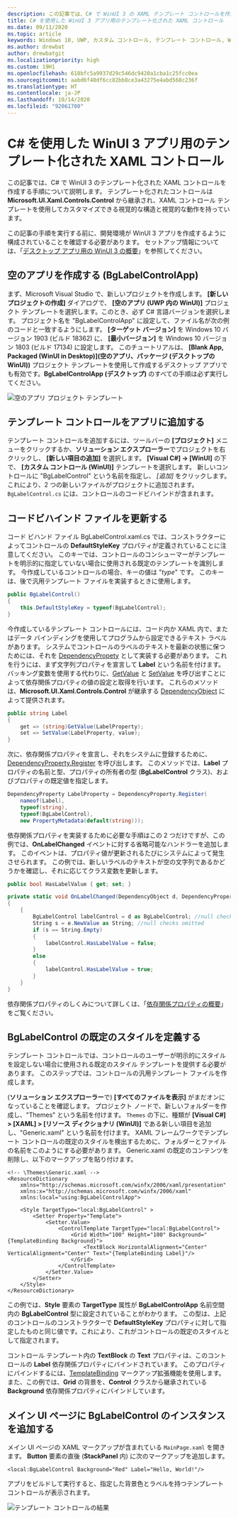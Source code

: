 ```yaml
---
description: この記事では、C# で WinUI 3 の XAML テンプレート コントロールを作成する手順について説明します。
title: C# を使用した WinUI 3 アプリ用のテンプレート化された XAML コントロール
ms.date: 09/11/2020
ms.topic: article
keywords: Windows 10, UWP, カスタム コントロール, テンプレート コントロール, WinUI
ms.author: drewbat
author: drewbatgit
ms.localizationpriority: high
ms.custom: 19H1
ms.openlocfilehash: 618bfc5a9937d29c546dc9420a1cba1c25fcc0ea
ms.sourcegitcommit: aabd6f40df6cc82bb8ce3a43275e4abd568c236f
ms.translationtype: HT
ms.contentlocale: ja-JP
ms.lasthandoff: 10/14/2020
ms.locfileid: "92061700"
---
```

# <a name="templated-xaml-controls-for-winui-3-apps-with-c"></a>C# を使用した WinUI 3 アプリ用のテンプレート化された XAML コントロール

この記事では、C# で WinUI 3 のテンプレート化された XAML コントロールを作成する手順について説明します。 テンプレート化されたコントロールは **Microsoft.UI.Xaml.Controls.Control** から継承され、XAML コントロール テンプレートを使用してカスタマイズできる視覚的な構造と視覚的な動作を持っています。

この記事の手順を実行する前に、開発環境が WinUI 3 アプリを作成するように構成されていることを確認する必要があります。 セットアップ情報については、「[デスクトップ アプリ用の WinUI 3 の概要](./get-started-winui3-for-desktop.md)」を参照してください。

## <a name="create-a-blank-app-bglabelcontrolapp"></a>空のアプリを作成する (BgLabelControlApp)

まず、Microsoft Visual Studio で、新しいプロジェクトを作成します。 **[新しいプロジェクトの作成]** ダイアログで、 **[空のアプリ (UWP 内の WinUI)]** プロジェクト テンプレートを選択します。このとき、必ず C# 言語バージョンを選択します。 プロジェクト名を "BgLabelControlApp" に設定して、ファイル名が次の例のコードと一致するようにします。 **[ターゲット バージョン]** を Windows 10 バージョン 1903 (ビルド 18362) に、 **[最小バージョン]** を Windows 10 バージョン 1803 (ビルド 17134) に設定します。 このチュートリアルは、 **[Blank App, Packaged (WinUI in Desktop)]\(空のアプリ、パッケージ (デスクトップの WinUI)\)** プロジェクト テンプレートを使用して作成するデスクトップ アプリでも有効です。**BgLabelControlApp (デスクトップ)** のすべての手順は必ず実行してください。

![空のアプリ プロジェクト テンプレート](images/winui-csharp-new-project-uwp.png)

## <a name="add-a-templated-control-to-your-app"></a>テンプレート コントロールをアプリに追加する

テンプレート コントロールを追加するには、ツールバーの **[プロジェクト]** メニューをクリックするか、**ソリューション エクスプローラー**でプロジェクトを右クリックし、 **[新しい項目の追加]** を選択します。 **[Visual C#] -> [WinUI]** の下で、 **[カスタム コントロール (WinUI)]** テンプレートを選択します。 新しいコントロールに "BgLabelControl" という名前を指定し、 *[追加]* をクリックします。 これにより、2 つの新しいファイルがプロジェクトに追加されます。 `BgLabelControl.cs` には、コントロールのコードビハインドが含まれます。 

## <a name="update-the-code-behind-file"></a>コードビハインド ファイルを更新する

コード ビハンド ファイル BgLabelControl.xaml.cs では、コンストラクターによってコントロールの **DefaultStyleKey** プロパティが定義されていることに注意してください。 このキーでは、コントロールのコンシューマーがテンプレートを明示的に指定していない場合に使用される既定のテンプレートを識別します。 今作成しているコントロールの場合、キーの値は "*type*" です。 このキーは、後で汎用テンプレート ファイルを実装するときに使用します。

```csharp
public BgLabelControl()
{
    this.DefaultStyleKey = typeof(BgLabelControl);
}
```

今作成しているテンプレート コントロールには、コード内か XAML 内で、またはデータ バインディングを使用してプログラムから設定できるテキスト ラベルがあります。 システムでコントロールのラベルのテキストを最新の状態に保つためには、それを [DependencyPropety](/uwp/api/Windows.UI.Xaml.DependencyProperty) として実装する必要があります。 これを行うには、まず文字列プロパティを宣言して **Label** という名前を付けます。 バッキング変数を使用する代わりに、[GetValue](/uwp/api/windows.ui.xaml.dependencyobject.getvalue) と [SetValue](/uwp/api/windows.ui.xaml.dependencyobject.setvalue) を呼び出すことによって依存関係プロパティの値の設定と取得を行います。 これらのメソッドは、**Microsoft.UI.Xaml.Controls.Control** が継承する [DependencyObject](/uwp/api/windows.ui.xaml.dependencyobject) によって提供されます。

```csharp
public string Label
{
    get => (string)GetValue(LabelProperty);
    set => SetValue(LabelProperty, value);
}
```
次に、依存関係プロパティを宣言し、それをシステムに登録するために、[DependencyProperty.Register](/uwp/api/windows.ui.xaml.dependencyproperty.register) を呼び出します。 このメソッドでは、**Label** プロパティの名前と型、プロパティの所有者の型 (**BgLabelControl** クラス)、およびプロパティの既定値を指定します。

```csharp
DependencyProperty LabelProperty = DependencyProperty.Register(
    nameof(Label), 
    typeof(string),
    typeof(BgLabelControl), 
    new PropertyMetadata(default(string)));
```

依存関係プロパティを実装するために必要な手順はこの 2 つだけですが、この例では、**OnLabelChanged** イベントに対する省略可能なハンドラーを追加します。 このイベントは、プロパティ値が更新されるたびにシステムによって発生させられます。 この例では、新しいラベルのテキストが空の文字列であるかどうかを確認し、それに応じてクラス変数を更新します。

```csharp
public bool HasLabelValue { get; set; }

private static void OnLabelChanged(DependencyObject d, DependencyPropertyChangedEventArgs e)
{
    {
        BgLabelControl labelControl = d as BgLabelControl; //null checks omitted
        String s = e.NewValue as String; //null checks omitted
        if (s == String.Empty)
        {
            labelControl.HasLabelValue = false;
        }
        else
        {
            labelControl.HasLabelValue = true;
        }
    }
}
```
依存関係プロパティのしくみについて詳しくは、「[依存関係プロパティの概要](/windows/uwp/xaml-platform/dependency-properties-overview)」をご覧ください。

## <a name="define-the-default-style-for-bglabelcontrol"></a>BgLabelControl の既定のスタイルを定義する
テンプレート コントロールでは、コントロールのユーザーが明示的にスタイルを設定しない場合に使用される既定のスタイル テンプレートを提供する必要があります。 このステップでは、コントロールの汎用テンプレート ファイルを作成します。

(**ソリューション エクスプローラー**で) **[すべてのファイルを表示]** がまだオンになっていることを確認します。 プロジェクト ノードで、新しいフォルダーを作成し、"Themes" という名前を付けます。 `Themes` の下に、種類が **[Visual C#] > [XAML] > [リソース ディクショナリ (WinUI)]** である新しい項目を追加し、"Generic.xaml" という名前を付けます。 XAML フレームワークでテンプレート コントロールの既定のスタイルを検出するために、フォルダーとファイルの名前をこのようにする必要があります。 Generic.xaml の既定のコンテンツを削除し、以下のマークアップを貼り付けます。



```xaml
<!-- \Themes\Generic.xaml -->
<ResourceDictionary
    xmlns="http://schemas.microsoft.com/winfx/2006/xaml/presentation"
    xmlns:x="http://schemas.microsoft.com/winfx/2006/xaml"
    xmlns:local="using:BgLabelControlApp">

    <Style TargetType="local:BgLabelControl" >
        <Setter Property="Template">
            <Setter.Value>
                <ControlTemplate TargetType="local:BgLabelControl">
                    <Grid Width="100" Height="100" Background="{TemplateBinding Background}">
                        <TextBlock HorizontalAlignment="Center" VerticalAlignment="Center" Text="{TemplateBinding Label}"/>
                    </Grid>
                </ControlTemplate>
            </Setter.Value>
        </Setter>
    </Style>
</ResourceDictionary>
```

この例では、**Style** 要素の **TargetType** 属性が **BgLabelControlApp** 名前空間内の **BgLabelControl** 型に設定されていることがわかります。 この型は、上記のコントロールのコンストラクターで **DefaultStyleKey** プロパティに対して指定したものと同じ値です。これにより、これがコントロールの既定のスタイルとして指定されます。

コントロール テンプレート内の **TextBlock** の **Text** プロパティは、このコントロールの **Label** 依存関係プロパティにバインドされています。 このプロパティにバインドするには、[TemplateBinding](/windows/uwp/xaml-platform/templatebinding-markup-extension) マークアップ拡張機能を使用します。 また、この例では、**Grid** の背景を、**Control** クラスから継承されている **Background** 依存関係プロパティにバインドしています。

## <a name="add-an-instance-of-bglabelcontrol-to-the-main-ui-page"></a>メイン UI ページに BgLabelControl のインスタンスを追加する

メイン UI ページの XAML マークアップが含まれている `MainPage.xaml` を開きます。 **Button** 要素の直後 (**StackPanel** 内) に次のマークアップを追加します。

```xaml
<local:BgLabelControl Background="Red" Label="Hello, World!"/>
```

アプリをビルドして実行すると、指定した背景色とラベルを持つテンプレート コントロールが表示されます。

![テンプレート コントロールの結果](images/winui-templated-control-result.png)


